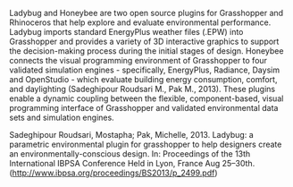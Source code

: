 Ladybug and Honeybee are two open source plugins for Grasshopper and Rhinoceros that help explore and evaluate environmental performance. Ladybug imports standard EnergyPlus weather files (.EPW) into Grasshopper and provides a variety of 3D interactive graphics to support the decision-making process during the initial stages of design. Honeybee connects the visual programming environment of Grasshopper to four validated simulation engines - specifically, EnergyPlus, Radiance, Daysim and OpenStudio - which evaluate building energy consumption, comfort, and daylighting (Sadeghipour Roudsari M., Pak M., 2013). These plugins enable a dynamic coupling between the flexible, component-based, visual programming interface of Grasshopper and validated environmental data sets and simulation engines.

Sadeghipour Roudsari, Mostapha; Pak, Michelle, 2013. Ladybug: a parametric environmental plugin for grasshopper to help designers create an environmentally-conscious design. In: Proceedings of the 13th International IBPSA Conference Held in Lyon, France Aug 25–30th. (http://www.ibpsa.org/proceedings/BS2013/p_2499.pdf)
